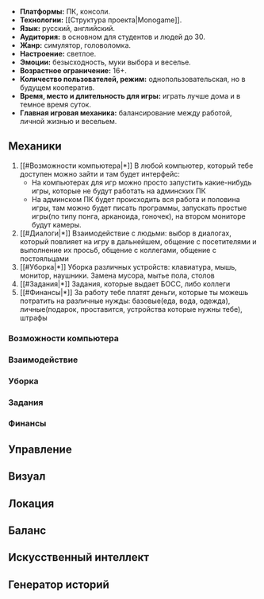 - **Платформы:** ПК, консоли.
- **Технологии:** [[Структура проекта|Monogame]].
- **Язык:** русский, английский.
- **Аудитория:** в основном для студентов и людей до 30.
- **Жанр:** симулятор, головоломка.
- **Настроение:** светлое.
- **Эмоции:** безысходность, муки выбора и веселье.
- **Возрастное ограничение:** 16+.
- **Количество пользователей, режим:** однопользовательская, но в будущем кооператив.
- **Время, место и длительность для игры:** играть лучше дома и в темное время суток.
- **Главная игровая механика:** балансирование между работой, личной жизнью и весельем.

## Механики
1) [[#Возможности компьютера|*]] В любой компьютер, который тебе доступен можно зайти и там будет интерфейс:
	- На компьютерах для игр можно просто запустить какие-нибудь игры, которые не будут работать на админских ПК
	* На админском ПК будет происходить вся работа и половина игры, там можно будет писать программы, запускать простые игры(по типу понга, арканоида, гоночек), на втором мониторе будут камеры.
2) [[#Диалоги|*]] Взаимодействие с людьми: выбор в диалогах, который повлияет на игру в дальнейшем, общение с посетителями и выполнение их просьб, общение с коллегами, общение с постояльцами
3) [[#Уборка|*]] Уборка различных устройств: клавиатура, мышь, монитор, наушники. Замена мусора, мытье пола, столов
4) [[#Задания|*]] Задания, которые выдает БОСС, либо коллеги
5) [[#Финансы|*]] За работу тебе платят деньги, которые ты можешь потратить на различные нужды: базовые(еда, вода, одежда), личные(подарок, проставится, устройства которые нужны тебе), штрафы


### Возможности компьютера

### Взаимодействие

### Уборка

### Задания

### Финансы

## Управление

## Визуал

## Локация

## Баланс

## Искусственный интеллект

## Генератор историй